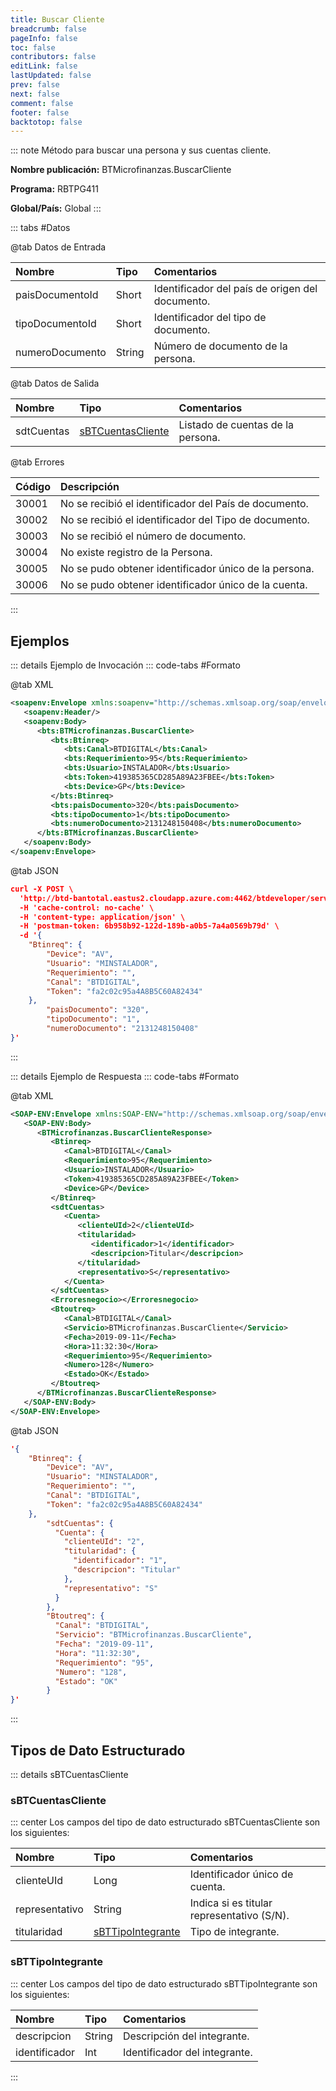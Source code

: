 ```yaml
---
title: Buscar Cliente
breadcrumb: false
pageInfo: false
toc: false
contributors: false
editLink: false
lastUpdated: false
prev: false
next: false
comment: false
footer: false
backtotop: false
---
```


<!-- ABRE DATOS DEL MÉTODO -->
::: note Método para buscar una persona y sus cuentas cliente.

**Nombre publicación:** BTMicrofinanzas.BuscarCliente

**Programa:** RBTPG411

**Global/País:** Global
:::
<!-- CIERRA DATOS DEL MÉTODO -->

<!-- ABRE TABLA DE DATOS -->
::: tabs #Datos 

@tab Datos de Entrada

Nombre | Tipo | Comentarios
:--------- | :--------- | :---------
paisDocumentoId | Short | Identificador del país de origen del documento.
tipoDocumentoId | Short | Identificador del tipo de documento.
numeroDocumento | String | Número de documento de la persona.

@tab Datos de Salida

Nombre | Tipo | Comentarios
:--------- | :----------- | :-----------
sdtCuentas | [sBTCuentasCliente](#sbtcuentascliente) | Listado de cuentas de la persona.

@tab Errores

Código | Descripción
:--------- | :-----------
30001 | No se recibió el identificador del País de documento.
30002 | No se recibió el identificador del Tipo de documento.
30003 | No se recibió el número de documento.
30004 | No existe registro de la Persona.
30005 | No se pudo obtener identificador único de la persona.
30006 | No se pudo obtener identificador único de la cuenta.
::: 
<!-- CIERRA TABLA DE DATOS -->

## **Ejemplos**

<!-- ABRE EJEMPLO DE INVOCACIÓN -->
::: details Ejemplo de Invocación 
::: code-tabs #Formato

@tab XML
```xml
<soapenv:Envelope xmlns:soapenv="http://schemas.xmlsoap.org/soap/envelope/" xmlns:bts="http://uy.com.dlya.bantotal/BTSOA/">
   <soapenv:Header/>
   <soapenv:Body>
      <bts:BTMicrofinanzas.BuscarCliente>
         <bts:Btinreq>
            <bts:Canal>BTDIGITAL</bts:Canal>
            <bts:Requerimiento>95</bts:Requerimiento>
            <bts:Usuario>INSTALADOR</bts:Usuario>
            <bts:Token>419385365CD285A89A23FBEE</bts:Token>
            <bts:Device>GP</bts:Device>
         </bts:Btinreq>
         <bts:paisDocumento>320</bts:paisDocumento>
         <bts:tipoDocumento>1</bts:tipoDocumento>
         <bts:numeroDocumento>2131248150408</bts:numeroDocumento>
      </bts:BTMicrofinanzas.BuscarCliente>
   </soapenv:Body>
</soapenv:Envelope>
```

@tab JSON
```json
curl -X POST \
  'http://btd-bantotal.eastus2.cloudapp.azure.com:4462/btdeveloper/servlet/com.dlya.bantotal.odwsbt_BTMicrofinanzas_v1?BuscarCliente \
  -H 'cache-control: no-cache' \
  -H 'content-type: application/json' \
  -H 'postman-token: 6b958b92-122d-189b-a0b5-7a4a0569b79d' \
  -d '{
	"Btinreq": {
		"Device": "AV",
		"Usuario": "MINSTALADOR",
		"Requerimiento": "",
		"Canal": "BTDIGITAL",
		"Token": "fa2c02c95a4A8B5C60A82434"
	},
        "paisDocumento": "320",
        "tipoDocumento": "1",
        "numeroDocumento": "2131248150408"
}'
```
:::
<!-- CIERRA EJEMPLO DE INVOCACIÓN -->

<!-- ABRE EJEMPLO DE RESPUESTA -->
::: details Ejemplo de Respuesta 
::: code-tabs #Formato

@tab XML
```xml
<SOAP-ENV:Envelope xmlns:SOAP-ENV="http://schemas.xmlsoap.org/soap/envelope/" xmlns:xsd="http://www.w3.org/2001/XMLSchema" xmlns:SOAP-ENC="http://schemas.xmlsoap.org/soap/encoding/" xmlns:xsi="http://www.w3.org/2001/XMLSchema-instance">
   <SOAP-ENV:Body>
      <BTMicrofinanzas.BuscarClienteResponse>
         <Btinreq>
            <Canal>BTDIGITAL</Canal>
            <Requerimiento>95</Requerimiento>
            <Usuario>INSTALADOR</Usuario>
            <Token>419385365CD285A89A23FBEE</Token>
            <Device>GP</Device>
         </Btinreq>
         <sdtCuentas>
            <Cuenta>
               <clienteUId>2</clienteUId>
               <titularidad>
                  <identificador>1</identificador>
                  <descripcion>Titular</descripcion>
               </titularidad>
               <representativo>S</representativo>
            </Cuenta>
         </sdtCuentas>
         <Erroresnegocio></Erroresnegocio>
         <Btoutreq>
            <Canal>BTDIGITAL</Canal>
            <Servicio>BTMicrofinanzas.BuscarCliente</Servicio>
            <Fecha>2019-09-11</Fecha>
            <Hora>11:32:30</Hora>
            <Requerimiento>95</Requerimiento>
            <Numero>128</Numero>
            <Estado>OK</Estado>
         </Btoutreq>
      </BTMicrofinanzas.BuscarClienteResponse>
   </SOAP-ENV:Body>
</SOAP-ENV:Envelope>
```

@tab JSON
```json
'{
	"Btinreq": {
		"Device": "AV",
		"Usuario": "MINSTALADOR",
		"Requerimiento": "",
		"Canal": "BTDIGITAL",
		"Token": "fa2c02c95a4A8B5C60A82434"
	},
        "sdtCuentas": {
          "Cuenta": {
            "clienteUId": "2",
            "titularidad": {
              "identificador": "1",
              "descripcion": "Titular"
            },
            "representativo": "S"
          }
        },
        "Btoutreq": {
          "Canal": "BTDIGITAL",
          "Servicio": "BTMicrofinanzas.BuscarCliente",
          "Fecha": "2019-09-11",
          "Hora": "11:32:30",
          "Requerimiento": "95",
          "Numero": "128",
          "Estado": "OK"
        }
}'
```
::: 
<!-- CIERRA EJEMPLO DE RESPUESTA -->

## **Tipos de Dato Estructurado**

<!-- ABRE SDT -->
::: details sBTCuentasCliente  

### sBTCuentasCliente

::: center 
Los campos del tipo de dato estructurado sBTCuentasCliente son los siguientes: 

Nombre | Tipo | Comentarios 
:--------- | :----------- | :----------- 
clienteUId | Long | Identificador único de cuenta. 
representativo | String | Indica si es titular representativo (S/N).
titularidad | [sBTTipoIntegrante](#sbttipointegrante) | Tipo de integrante. 

### sBTTipoIntegrante

::: center 
Los campos del tipo de dato estructurado sBTTipoIntegrante son los siguientes: 

Nombre | Tipo | Comentarios 
:--------- | :----------- | :----------- 
descripcion | String | Descripción del integrante.
identificador | Int | Identificador del integrante. 
:::
<!-- CIERRA SDT -->